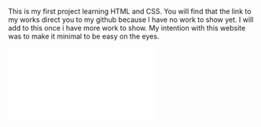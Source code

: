 This is my first project learning HTML and CSS. You will find that the link to my works direct you to my github because I have no work to show yet. I will add to this once i have more work to show. My intention with this website was to make it minimal to be easy on the eyes. 

![](assets/Images/website-img.pdf)

